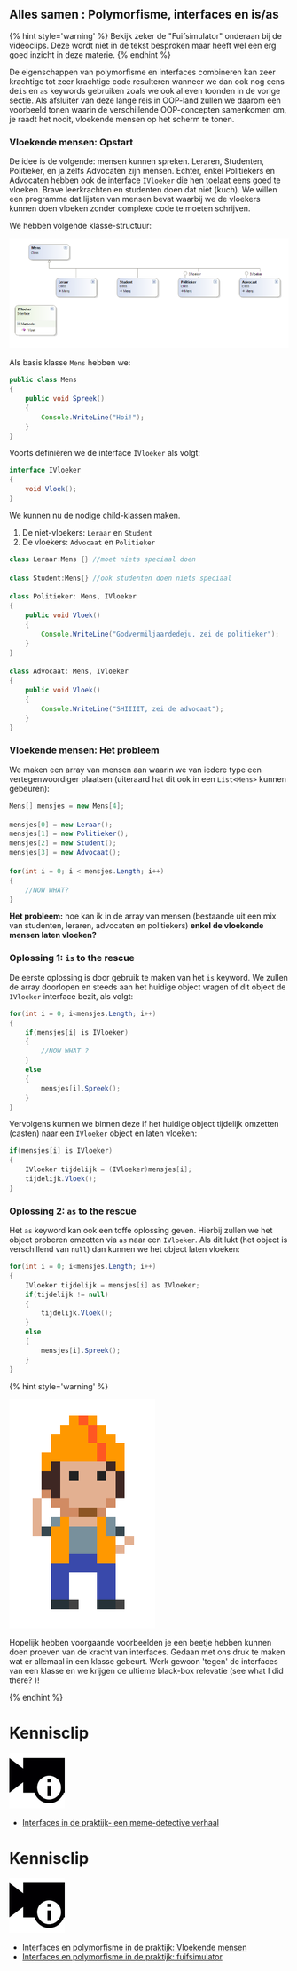 ## Alles samen : Polymorfisme, interfaces en is/as

<!---NOBOOKSTART--->
{% hint style='warning' %}
Bekijk zeker de "Fuifsimulator" onderaan bij de videoclips. Deze wordt niet in de tekst besproken maar heeft wel een erg goed inzicht in deze materie.
{% endhint %}
<!---NOBOOKEND--->

De eigenschappen van polymorfisme en interfaces combineren kan zeer krachtige tot zeer krachtige code resulteren wanneer we dan ook nog eens de``is`` en ``as`` keywords gebruiken zoals we ook al even toonden in de vorige sectie. Als afsluiter van deze lange reis in OOP-land zullen we daarom een voorbeeld tonen waarin de verschillende OOP-concepten samenkomen om, je raadt het nooit, vloekende mensen op het scherm te tonen.


### Vloekende mensen: Opstart

De idee is de volgende: mensen kunnen spreken. Leraren, Studenten, Politieker, en ja zelfs Advocaten zijn mensen. Echter, enkel Politiekers en Advocaten hebben ook de interface ``IVloeker`` die hen toelaat eens goed te vloeken.  Brave leerkrachten en studenten doen dat niet (kuch). We willen een programma dat lijsten van mensen bevat waarbij we de vloekers kunnen doen vloeken zonder complexe code te moeten schrijven.

We hebben volgende klasse-structuur:

![Klasse-schema van de vloekende mensen](../assets/12_isas/polyinterface.png)


Als basis klasse ``Mens``  hebben we:

```java
public class Mens
{
    public void Spreek()
    {
        Console.WriteLine("Hoi!");
    }
}
```
Voorts definiëren we de interface ``IVloeker``  als volgt:

```java
interface IVloeker
{
    void Vloek();
}
```

We kunnen nu de nodige child-klassen maken.
1. De niet-vloekers: ``Leraar`` en ``Student``
2. De vloekers: ``Advocaat`` en ``Politieker``

```java
class Leraar:Mens {} //moet niets speciaal doen

class Student:Mens{} //ook studenten doen niets speciaal

class Politieker: Mens, IVloeker
{
    public void Vloek()
    {
        Console.WriteLine("Godvermiljaardedeju, zei de politieker");
    }
}

class Advocaat: Mens, IVloeker
{
    public void Vloek()
    {
        Console.WriteLine("SHIIIIT, zei de advocaat");
    }
}
```

### Vloekende mensen: Het probleem
We maken een array van mensen aan waarin we van iedere type een vertegenwoordiger plaatsen (uiteraard hat dit ook in een ``List<Mens>`` kunnen gebeuren):

```java
Mens[] mensjes = new Mens[4];

mensjes[0] = new Leraar();
mensjes[1] = new Politieker();
mensjes[2] = new Student();
mensjes[3] = new Advocaat();

for(int i = 0; i < mensjes.Length; i++)
{
    //NOW WHAT?
}
```

**Het probleem:** hoe kan ik in de array van mensen (bestaande uit een mix van studenten, leraren, advocaten en politiekers) **enkel de vloekende mensen laten vloeken?**

### Oplossing 1: ``is`` to the rescue
De eerste oplossing is door gebruik te maken van het ``is`` keyword.
We zullen de array doorlopen en steeds aan het huidige object vragen of dit object de ``IVloeker`` interface bezit, als volgt:
```java
for(int i = 0; i<mensjes.Length; i++)
{
    if(mensjes[i] is IVloeker)
    {
        //NOW WHAT ?
    }
    else
    {
        mensjes[i].Spreek();
    }
}
```
Vervolgens kunnen we binnen deze if het huidige object tijdelijk omzetten (casten) naar een ``IVloeker`` object en laten vloeken:

```java
if(mensjes[i] is IVloeker)
{
    IVloeker tijdelijk = (IVloeker)mensjes[i];
    tijdelijk.Vloek();
}
```

### Oplossing 2: ``as`` to the rescue

Het ``as`` keyword kan ook een toffe oplossing geven. Hierbij zullen we het object proberen omzetten via ``as`` naar een ``IVloeker``. Als dit lukt (het object is verschillend van ``null``) dan kunnen we het object laten vloeken:
```java
for(int i = 0; i<mensjes.Length; i++)
{
    IVloeker tijdelijk = mensjes[i] as IVloeker;
    if(tijdelijk != null)
    {
        tijdelijk.Vloek();
    }
    else
    {
        mensjes[i].Spreek();
    }
}
```

<!---NOBOOKSTART--->
{% hint style='warning' %}
<!---NOBOOKEND--->
<!---{aside}--->
<!--- {float:right, width:50%} --->
![](../assets/attention.png)

Hopelijk hebben voorgaande voorbeelden je een beetje hebben kunnen doen proeven van de kracht van interfaces. Gedaan met ons druk te maken wat er allemaal in een klasse gebeurt. Werk gewoon 'tegen' de interfaces van een klasse en we krijgen de ultieme black-box relevatie (see what I did there? )!

<!---{/aside}--->
<!---NOBOOKSTART--->
{% endhint %}
<!---NOBOOKEND--->

<!---NOBOOKSTART--->
# Kennisclip
![](../assets/infoclip.png)
* [Interfaces in de praktijk- een meme-detective verhaal](https://ap.cloud.panopto.eu/Panopto/Pages/Viewer.aspx?id=2ace92d8-27c8-4b3a-9a3d-abac014a15a9)
<!---NOBOOKEND--->


<!---NOBOOKSTART--->
# Kennisclip
![](../assets/infoclip.png)

* [Interfaces en polymorfisme in de praktijk: Vloekende mensen](https://ap.cloud.panopto.eu/Panopto/Pages/Viewer.aspx?id=01040bf2-b14d-407f-b186-abad00b66540)
* [Interfaces en polymorfisme in de praktijk: fuifsimulator](https://ap.cloud.panopto.eu/Panopto/Pages/Viewer.aspx?id=1827a908-a435-4d89-ae7a-aa4c00911c87)
<!---NOBOOKEND--->